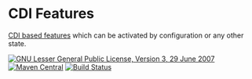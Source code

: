 # CDI Features

[CDI based features](https://jonasrutishauser.github.io/cdi-features) which can be activated by configuration or any other state.

[![GNU Lesser General Public License, Version 3, 29 June 2007](https://img.shields.io/github/license/jonasrutishauser/cdi-features.svg?label=License)](http://www.gnu.org/licenses/lgpl-3.0.txt)
[![Maven Central](https://img.shields.io/maven-central/v/io.github.jonasrutishauser/cdi-features.svg?label=Maven%20Central)](http://search.maven.org/#search%7Cga%7C1%7Cg%3A%22io.github.jonasrutishauser%22%20a%3A%22cdi-features%22)
[![Build Status](https://img.shields.io/github/actions/workflow/status/jonasrutishauser/cdi-features/ci.yml.svg?label=Build)](https://github.com/jonasrutishauser/cdi-features/actions)
